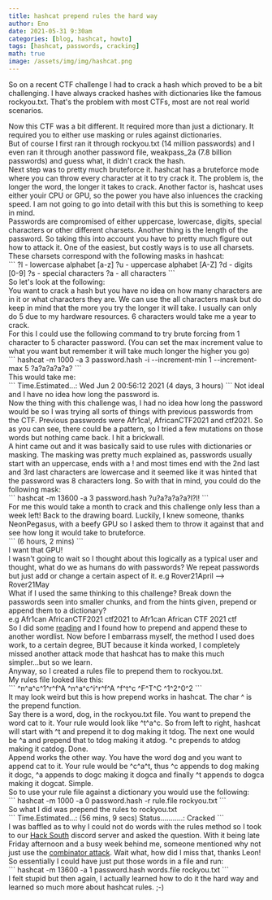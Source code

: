 ```yaml
---
title: hashcat prepend rules the hard way
author: Eno
date: 2021-05-31 9:30am
categories: [blog, hashcat, howto]
tags: [hashcat, passwords, cracking]
math: true
image: /assets/img/img/hashcat.png
---
```

<p>
So on a recent CTF challenge I had to crack a hash which proved to be a bit challenging. I have always cracked hashes with dictionaries like the famous rockyou.txt. That's the problem with most CTFs, most are not real world scenarios.
</p>
Now this CTF was a bit different. It required more than just a dictionary. It required you to either use masking or rules against dictionaries. 
<br>
But of course I first ran it through rockyou.txt (14 million passwords) and I even ran it through another password file, weakpass_2a (7.8 billion passwords) and guess what, it didn't crack the hash.
<br>
Next step was to pretty much bruteforce it. hashcat has a bruteforce mode where you can throw every character at it to try crack it. The problem is, the longer the word, the longer it takes to crack. Another factor is, hashcat uses either youir CPU or GPU, so the power you have also inluences the cracking speed. I am not going to go into detail with this but this is something to keep in mind.
<br>
Passwords are compromised of either uppercase, lowercase, digits, special characters or other different charsets. Another thing is the length of the password. So taking this into account you have to pretty much figure out how to attack it. One of the easiest, but costly ways is to use all charsets.
<br>
These charsets correspond with the following masks in hashcat:
<br>
```
?l - lowercase alphabet [a-z]
?u - uppercase alphabet [A-Z]
?d - digits [0-9]
?s - special characters
?a - all characters
```
<br>
So let's look at the following: 
<br> You want to crack a hash but you have no idea on how many characters are in it or what characters they are. We can use the all characters mask but do keep in mind that the more you try the longer it will take. I usually can only do 5 due to my hardware resources. 6 characters would take me a year to crack. 
<br>
For this I could use the following command to try brute forcing from 1 character to 5 character password. (You can set the max increment value to what you want but remember it will take much longer the higher you go)
<br>
```
hashcat -m 1000 -a 3 password.hash -i --increment-min 1 --increment-max 5 ?a?a?a?a?a?
```
<br>
This would take me:
<br>
```
Time.Estimated...: Wed Jun  2 00:56:12 2021 (4 days, 3 hours)
```
Not ideal and I have no idea how long the password is.
<br>
Now the thing with this challenge was, I had no idea how long the password would be so I was trying all sorts of things with previous passwords from the CTF. Previous passwords were Afr1ca!, AfricanCTF2021 and ctf2021. So as you can see, there could be a pattern, so I tried a few mutations on those words but nothing came back. I hit a brickwall.
<br>
A hint came out and it was basically said to use rules with dictionaries or masking. The masking was pretty much explained as, passwords usually start with an uppercase, ends with a ! and most times end with the 2nd last and 3rd last characters are lowercase and it seemed like it was hinted that the password was 8 characters long.  So with that in mind, you could do the following mask:
<br>
```
hashcat -m 13600 -a 3 password.hash ?u?a?a?a?a?l?l!
```
<br>
For me this would take a month to crack and this challenge only less than a week left! Back to the drawing board. Luckily, I knew someone, thanks NeonPegasus, with a beefy GPU so I asked them to throw it against that and see how long it would take to bruteforce. 
<br>
```
(6 hours, 2 mins)
```
<br>
I want that GPU!
<br>
I wasn't going to wait so I thought about this logically as a typical user and thought, what do we as humans do with passwords? We repeat passwords but just add or change a certain aspect of it. e.g Rover21April --> Rover21May
<br>
What if I used the same thinking to this challenge? Break down the passwords seen into smaller chunks, and from the hints given, prepend or append them to a dictionary?
<br>
e.g Afr1can AfricanCTF2021 ctf2021 to Afr1can African CTF 2021 ctf
<br>
So I did some <a href="https://hashcat.net/wiki/doku.php?id=rule_based_attack">reading</a> and I found how to prepend and append these to another wordlist. Now before I embarrass myself, the method I used does work, to a certain degree, BUT because it kinda worked, I completely missed another attack mode that hashcat has to make this much simpler...but so we learn.
<br>
Anyway, so I created a rules file to prepend them to rockyou.txt.
<br>
My rules file looked like this:
<br>
```
^n^a^c^1^r^f^A
^n^a^c^i^r^f^A
^f^t^c
^F^T^C
^1^2^0^2
```
<br>
It may look weird but this is how prepend works in hashcat. The char ^ is the prepend function.
<br>
Say there is a word, dog, in the rockyou.txt file. You want to prepend the word cat to it. Your rule would look like ^t^a^c. So from left to right, hashcat will start with ^t and prepend it to dog making it tdog. The next one would be ^a and prepend that to tdog making it atdog. ^c prepends to atdog making it catdog. Done.
<br>
Append works the other way. You have the word dog and you want to append cat to it. Your rule would be ^c^a^t, thus ^c appends to dog making it dogc, ^a appends to dogc making it dogca and finally ^t appends to dogca making it dogcat. Simple.
<br>
So to use your rule file against a dictionary you would use the following:
<br>
```
hashcat -m 1000 -a 0 password.hash -r rule.file rockyou.txt
```
<br>
So what I did was prepend the rules to rockyou.txt
<br>
```
Time.Estimated...: (56 mins, 9 secs)
Status...........: Cracked
```
<br>
I was baffled as to why I could not do words with the rules method so I took to our <a href="https://hacksouth.africa">Hack South</a> discord server and asked the question. With it being late Friday afternoon and a busy week behind me, someone mentioned why not just use the <a href="https://hashcat.net/wiki/doku.php?id=combinator_attack">combinator attack</a>. Wait what, how did I miss that, thanks Leon! 
<br>
So essentially I could have just put those words in a file and run:
<br>
```
hashcat -m 13600 -a 1 password.hash words.file rockyou.txt
```
<br>
I felt stupid but then again, I actually learned how to do it the hard way and learned so much more about hashcat rules. ;-)
